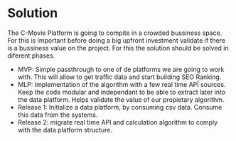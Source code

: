 # Solution

The C-Movie Platform is going to compite in a crowded bussiness space. For this is important before doing a big upfront investment validate if there is a bussiness value on the project. For this the solution should be solved in diferent phases.
- MVP: Simple passthrough to one of de platforms we are going to work with. This will allow to get traffic data and start building SEO Ranking.
- MLP: Implementation of the algorithm with a few real time APÎ sources. Keep the code modular and independant to be able to extract later into the data platform. Helps validate the value of our propietary algorithm.
- Release 1: Initialize a data platform, by consuming csv data. Consume this data from the systems.
- Release 2: migrate real time API and calculation algorithm to comply with the data platform structure.
